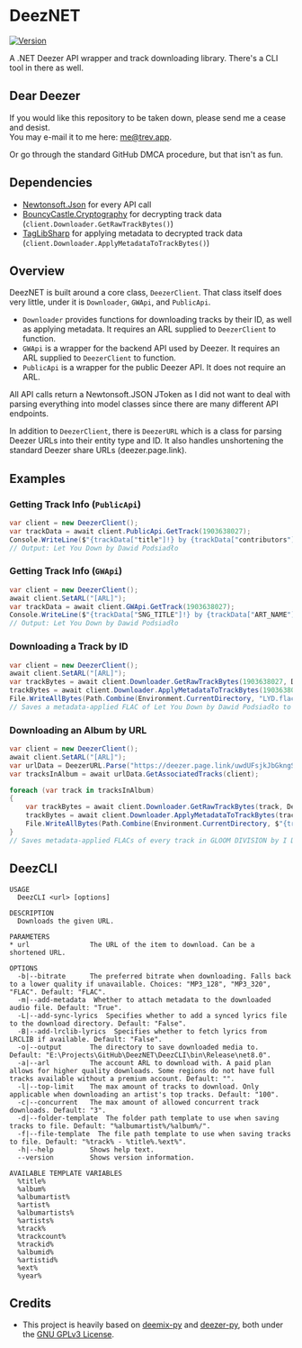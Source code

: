 # DeezNET
[![Version](https://img.shields.io/nuget/v/DeezNET.svg)](https://nuget.org/packages/DeezNET)

A .NET Deezer API wrapper and track downloading library. There's a CLI tool in there as well.

## Dear Deezer
If you would like this repository to be taken down, please send me a cease and desist.<br>
You may e-mail it to me here: [me@trev.app](mailto:me@trev.app).

Or go through the standard GitHub DMCA procedure, but that isn't as fun.

## Dependencies
- [Newtonsoft.Json](https://www.nuget.org/packages/Newtonsoft.Json) for every API call
- [BouncyCastle.Cryptography](https://www.nuget.org/packages/BouncyCastle.Cryptography) for decrypting track data (`client.Downloader.GetRawTrackBytes()`)
- [TagLibSharp](https://www.nuget.org/packages/TagLibSharp) for applying metadata to decrypted track data (`client.Downloader.ApplyMetadataToTrackBytes()`)

## Overview
DeezNET is built around a core class, `DeezerClient`. That class itself does very little, under it is `Downloader`, `GWApi`, and `PublicApi`.
- `Downloader` provides functions for downloading tracks by their ID, as well as applying metadata. It requires an ARL supplied to `DeezerClient` to function.
- `GWApi` is a wrapper for the backend API used by Deezer. It requires an ARL supplied to `DeezerClient` to function.
- `PublicApi` is a wrapper for the public Deezer API. It does not require an ARL.

All API calls return a Newtonsoft.JSON JToken as I did not want to deal with parsing everything into model classes since there are many different API endpoints.

In addition to `DeezerClient`, there is `DeezerURL` which is a class for parsing Deezer URLs into their entity type and ID. It also handles unshortening the standard Deezer share URLs (deezer.page.link).

## Examples

### Getting Track Info (`PublicApi`)
```cs
var client = new DeezerClient();
var trackData = await client.PublicApi.GetTrack(1903638027);
Console.WriteLine($"{trackData["title"]!} by {trackData["contributors"]!.First()["name"]!}");
// Output: Let You Down by Dawid Podsiadło
```

### Getting Track Info (`GWApi`)
```cs
var client = new DeezerClient();
await client.SetARL("[ARL]");
var trackData = await client.GWApi.GetTrack(1903638027);
Console.WriteLine($"{trackData["SNG_TITLE"]!} by {trackData["ART_NAME"]!}");
// Output: Let You Down by Dawid Podsiadło
```

### Downloading a Track by ID
```cs
var client = new DeezerClient();
await client.SetARL("[ARL]");
var trackBytes = await client.Downloader.GetRawTrackBytes(1903638027, DeezNET.Data.Bitrate.FLAC);
trackBytes = await client.Downloader.ApplyMetadataToTrackBytes(1903638027, trackBytes); // if you want metadata
File.WriteAllBytes(Path.Combine(Environment.CurrentDirectory, "LYD.flac"), trackBytes);
// Saves a metadata-applied FLAC of Let You Down by Dawid Podsiadło to your current working directory
```

### Downloading an Album by URL
```cs
var client = new DeezerClient();
await client.SetARL("[ARL]");
var urlData = DeezerURL.Parse("https://deezer.page.link/uwdUFsjkJbGkngSm7"); // this is a short URL, can also be a full one like "https://www.deezer.com/us/album/548556802"
var tracksInAlbum = await urlData.GetAssociatedTracks(client);

foreach (var track in tracksInAlbum)
{
    var trackBytes = await client.Downloader.GetRawTrackBytes(track, DeezNET.Data.Bitrate.FLAC);
    trackBytes = await client.Downloader.ApplyMetadataToTrackBytes(track, trackBytes); // if you want metadata
    File.WriteAllBytes(Path.Combine(Environment.CurrentDirectory, $"{track}.flac"), trackBytes);
}
// Saves metadata-applied FLACs of every track in GLOOM DIVISION by I DONT KNOW HOW BUT THEY FOUND ME to your current working directory
```

## DeezCLI
```
USAGE
  DeezCLI <url> [options]

DESCRIPTION
  Downloads the given URL.

PARAMETERS
* url               The URL of the item to download. Can be a shortened URL.

OPTIONS
  -b|--bitrate      The preferred bitrate when downloading. Falls back to a lower quality if unavailable. Choices: "MP3_128", "MP3_320", "FLAC". Default: "FLAC".
  -m|--add-metadata  Whether to attach metadata to the downloaded audio file. Default: "True".
  -L|--add-sync-lyrics  Specifies whether to add a synced lyrics file to the download directory. Default: "False".
  -B|--add-lrclib-lyrics  Specifies whether to fetch lyrics from LRCLIB if available. Default: "False".
  -o|--output       The directory to save downloaded media to. Default: "E:\Projects\GitHub\DeezNET\DeezCLI\bin\Release\net8.0".
  -a|--arl          The account ARL to download with. A paid plan allows for higher quality downloads. Some regions do not have full tracks available without a premium account. Default: "".
  -l|--top-limit    The max amount of tracks to download. Only applicable when downloading an artist's top tracks. Default: "100".
  -c|--concurrent   The max amount of allowed concurrent track downloads. Default: "3".
  -d|--folder-template  The folder path template to use when saving tracks to file. Default: "%albumartist%/%album%/".
  -f|--file-template  The file path template to use when saving tracks to file. Default: "%track% - %title%.%ext%".
  -h|--help         Shows help text.
  --version         Shows version information.
```

```
AVAILABLE TEMPLATE VARIABLES
  %title%
  %album%
  %albumartist%
  %artist%
  %albumartists%
  %artists%
  %track%
  %trackcount%
  %trackid%
  %albumid%
  %artistid%
  %ext%
  %year%
```

## Credits
- This project is heavily based on [deemix-py](https://gitlab.com/RemixDev/deemix-py) and [deezer-py](https://gitlab.com/RemixDev/deezer-py), both under the [GNU GPLv3 License](https://gitlab.com/RemixDev/deemix-py/-/blob/main/LICENSE.txt).

